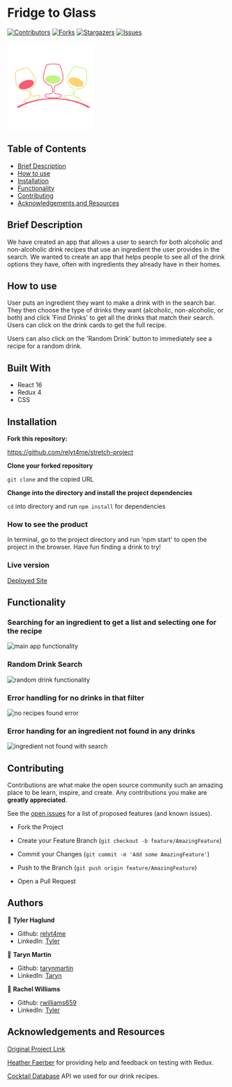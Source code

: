 # Fridge to Glass

[![Contributors][contributors-shield]][contributors-url]
[![Forks][forks-shield]][forks-url]
[![Stargazers][stars-shield]][stars-url]
[![Issues][issues-shield]][issues-url]


![logo](./src/assets/f2glogo.png)

## Table of Contents

- [Brief Description](#brief-description)
- [How to use](#how-to-use)
- [Installation](#installation)
- [Functionality](#functionality)
- [Contributing](#contributing)
- [Acknowledgements and Resources](#acknowledgements-and-resources)

<!-- Brief Description -->

## Brief Description
We have created an app that allows a user to search for both alcoholic and non-alcoholic drink recipes that use an ingredient the user provides in the search. We wanted to create an app that helps people to see all of the drink options they have, often with ingredients they already have in their homes.

## How to use
User puts an ingredient they want to make a drink with in the search bar. They then choose the type of drinks they want (alcoholic, non-alcoholic, or both) and click 'Find Drinks' to get all the drinks that match their search. Users can click on the drink cards to get the full recipe.

Users can also click on the 'Random Drink' button to immediately see a recipe for a random drink.

## Built With

- React 16
- Redux 4
- CSS

## Installation

**Fork this repository:**

https://github.com/relyt4me/stretch-project

**Clone your forked repository**

`git clone` and the copied URL

**Change into the directory and install the project dependencies**

`cd` into directory and run `npm install` for dependencies

### How to see the product

In terminal, go to the project directory and run 'npm start' to open the project in the browser. Have fun finding a drink to try!

### Live version

[Deployed Site](https://google.com)

## Functionality

### Searching for an ingredient to get a list and selecting one for the recipe  
![main app functionality](src/assets/main-functionality.gif)

### Random Drink Search 
![random drink functionality](src/assets/random-drink.gif)

### Error handling for no drinks in that filter 
![no recipes found error](src/assets/filter-no-recipes.gif)

### Error handing for an ingredient not found in any drinks 
![ingredient not found with search](src/assets/ingredient-not-found.gif)

## Contributing

Contributions are what make the open source community such an amazing place to be learn, inspire, and create. Any contributions you make are **greatly appreciated**.  

See the [open issues](https://github.com/relyt4me/stretch-project/issues) for a list of proposed features (and known issues).

- Fork the Project

- Create your Feature Branch (`git checkout -b feature/AmazingFeature`)

- Commit your Changes (`git commit -m 'Add some AmazingFeature'`)

- Push to the Branch (`git push origin feature/AmazingFeature`)

- Open a Pull Request

## Authors

👤 **Tyler Haglund**
- Github: [relyt4me](https://github.com/relyt4me)
- LinkedIn: [Tyler](https://www.linkedin.com/in/tyler-haglund/)

👤 **Taryn Martin**
- Github: [tarynmartin](https://github.com/tarynmartin)
- LinkedIn: [Taryn](https://www.linkedin.com/in/tarynmartin919/)

👤 **Rachel Williams**
- Github: [rwilliams659](https://github.com/rwilliams659)
- LinkedIn: [Tyler](https://www.linkedin.com/in/rachelsarahwilliams/)

## Acknowledgements and Resources

[Original Project Link](https://frontend.turing.io/projects/module-3/stretch.html)

[Heather Faerber](https://github.com/hfaerber) for providing help and feedback on testing with Redux.

[Cocktail Database](https://www.thecocktaildb.com/api.php) API we used for our drink recipes.

<!-- MARKDOWN LINKS & IMAGES -->

[contributors-shield]: https://img.shields.io/github/contributors/relyt4me/stretch-project.svg?style=flat-square
[contributors-url]: https://github.com/relyt4me/stretch-project/graphs/contributors
[forks-shield]: https://img.shields.io/github/forks/relyt4me/stretch-project.svg?style=flat-square
[forks-url]: https://github.com/relyt4me/stretch-project/network/members
[stars-shield]: https://img.shields.io/github/stars/relyt4me/stretch-project.svg?style=flat-square
[stars-url]: https://github.com/relyt4me/stretch-project/stargazers
[issues-shield]: https://img.shields.io/github/issues/relyt4me/stretch-project.svg?style=flat-square
[issues-url]: https://github.com/relyt4me/stretch-project/issues
